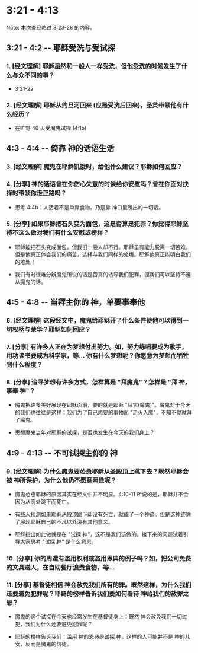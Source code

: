 # 3:21 - 4:13

Note: 本次查经略过 3:23-28 的内容。

## 3:21 - 4:2 -- 耶稣受洗与受试探

### 1. [经文理解] 耶稣虽然和一般人一样受洗，但他受洗的时候发生了什么与众不同的事？

* 3:21-22 

### 2. [经文理解] 耶稣从约旦河回来 (应是受洗后回来)，圣灵带领他有什么经历？

* 在旷野 40 天受魔鬼试探 (4:1b)

## 4:3 - 4:4 -- 倚靠 神的话语生活

### 3. [经文理解] 魔鬼在耶稣饥饿时，给他什么建议？耶稣如何回应？

### 4. [分享] 神的话语曾在你伤心失意的时候给你安慰吗？曾在你面对抉择时带领你走正路吗？

* 思考 4:4b：人活着不是单靠食物，乃是靠 神口里所出的一切话。

### 5. [分享] 如果耶稣把石头变为面包，这是否算是犯罪？你觉得耶稣坚持不这么做对我们有什么安慰或榜样？

* 耶稣能把石头变成面包，但我们一般人却不行。耶稣虽有能力脱离一切苦难，但是他真正体会我们的痛苦，选择与我们同样的处境。耶稣他真正能明白我们的难处！

* 我们有时很难分辨魔鬼所说的话是否真的诱导我们犯罪，但我们可以坚持不遵从魔鬼的话。

## 4:5 - 4:8 -- 当拜主你的 神，单要事奉他

### 6. [经文理解] 这段经文中，魔鬼给耶稣开了什么条件使他可以得到一切权柄与荣华？耶稣如何回应？

### 7. [分享] 有许多人正在为梦想付出努力。如，努力练唱要成为歌手，用功读书要成为科学家，等... 你有什么梦想呢？你愿意为梦想而牺牲到什么程度？

### 8. [分享] 追寻梦想有许多方式，怎样算是 "拜魔鬼"？怎样是 "拜 神，事奉 神"？

* 魔鬼把许多美好展现在耶稣面前，要的就是耶稣 "拜它(魔鬼)"。魔鬼对于今天的我们也往往是这样：我们为了自己想要的事物而 "走火入魔"，不知不觉就拜了魔鬼。

* 思想魔鬼当年对耶稣的试探，是否也发生在今天的我们身上？

## 4:9 - 4:13 -- 不可试探主你的 神

###  9. [经文理解] 为什么魔鬼要怂恿耶稣从圣殿顶上跳下去？既然耶稣会被 神所保护，为什么他仍不愿意照做呢？

* 魔鬼怂恿耶稣的原因其实在经文中并不明显。4:10-11 所说的是，耶稣并不会因为从高处跳下而死亡。

* 有些人揣测如果耶稣从殿顶跳下却没有死亡，就成了一个神迹。但是这神迹除了展现耶稣自己的不凡以外没有其他意义。

* 耶稣指出如此做就是在 "试探 神"，这不是我们该做的。接下来的问题试着引导大家思考 "试探 神" 是什么意思。

### 10. [分享] 你的周遭有滥用权利或滥用恩典的例子吗？如，把公司免费的文具送人，在自助餐厅浪费食物，等... 

### 11. [分享] 基督徒相信 神会赦免我们所有的罪。既然这样，为什么我们还要避免犯罪呢？耶稣的榜样告诉我们要如何看待 神给我们的赦罪之恩？

* 魔鬼的这个试探在今天也经常发生在基督徒身上：既然 神会赦免我们一切过犯，我们为什么还要避免犯罪呢？

* 耶稣的榜样告诉我们：滥用 神的恩典是试探 神。这样的人可能并不是 神的儿女，反而是魔鬼的信徒。
